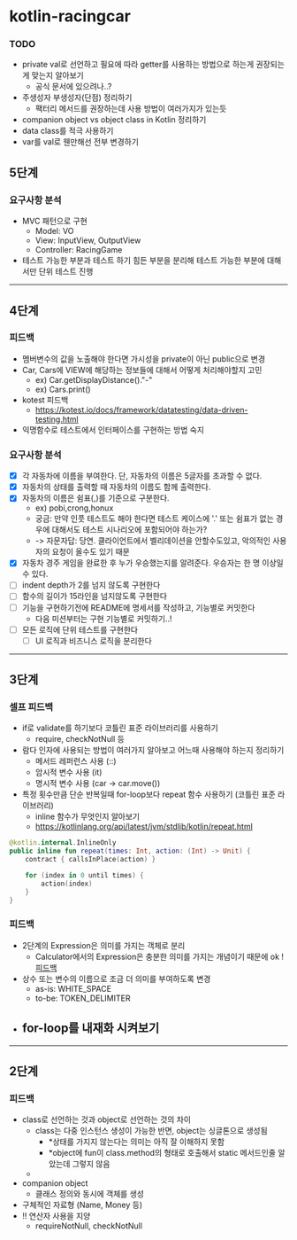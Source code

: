 # kotlin-racingcar

### TODO
- private val로 선언하고 필요에 따라 getter를 사용하는 방법으로 하는게 권장되는게 맞는지 알아보기
  - 공식 문서에 있으려나..?
- 주생성자 부생성자(단점) 정리하기
  - 팩터리 메서드를 권장하는데 사용 방법이 여러가지가 있는듯
- companion object vs object class in Kotlin 정리하기
- data class를 적극 사용하기
- var를 val로 웬만해선 전부 변경하기

## 5단계

### 요구사항 분석

- MVC 패턴으로 구현
  - Model: VO
  - View: InputView, OutputView
  - Controller: RacingGame
- 테스트 가능한 부분과 테스트 하기 힘든 부분을 분리해 테스트 가능한 부분에 대해서만 단위 테스트 진행


---

## 4단계

### 피드백

- 멤버변수의 값을 노출해야 한다면 가시성을 private이 아닌 public으로 변경
- Car, Cars에 VIEW에 해당하는 정보들에 대해서 어떻게 처리해야할지 고민
  - ex) Car.getDisplayDistance()."-"
  - ex) Cars.print()
- kotest 피드백
  - https://kotest.io/docs/framework/datatesting/data-driven-testing.html
- 익명함수로 테스트에서 인터페이스를 구현하는 방법 숙지



### 요구사항 분석

- [x] 각 자동차에 이름을 부여한다. 단, 자동차의 이름은 5글자를 초과할 수 없다.
- [x] 자동차의 상태를 출력할 때 자동차의 이름도 함께 출력한다.
- [x] 자동차의 이름은 쉼표(,)를 기준으로 구분한다.
  - ex) pobi,crong,honux
  - 궁금: 만약 인풋 테스트도 해야 한다면 테스트 케이스에 '.' 또는 쉼표가 없는 경우에 대해서도 테스트 시나리오에 포함되어야 하는가?
  - -> 자문자답: 당연. 클라이언트에서 벨리데이션을 안할수도있고, 악의적인 사용자의 요청이 올수도 있기 때문
- [x] 자동차 경주 게임을 완료한 후 누가 우승했는지를 알려준다. 우승자는 한 명 이상일 수 있다.
- [ ] indent depth가 2를 넘지 않도록 구현한다
- [ ] 함수의 길이가 15라인을 넘지않도록 구현한다
- [ ] 기능을 구현하기전에 README에 명세서를 작성하고, 기능별로 커밋한다 
  - 다음 미션부터는 구현 기능별로 커밋하기..!
- [ ] 모든 로직에 단위 테스트를 구현한다
  - [ ] UI 로직과 비즈니스 로직을 분리한다

---

## 3단계

### 셀프 피드백

- if로 validate를 하기보다 코틀린 표준 라이브러리를 사용하기
  - require, checkNotNull 등
- 람다 인자에 사용되는 방법이 여러가지 알아보고 어느때 사용해야 하는지 정리하기
  - 메서드 레퍼런스 사용 (::)
  - 암시적 변수 사용 (it)
  - 명시적 변수 사용 (car -> car.move())
- 특정 횟수만큼 단순 반복일때 for-loop보다 repeat 함수 사용하기 (코틀린 표준 라이브러리)
  - inline 함수가 무엇인지 알아보기
  - https://kotlinlang.org/api/latest/jvm/stdlib/kotlin/repeat.html
```kotlin
@kotlin.internal.InlineOnly
public inline fun repeat(times: Int, action: (Int) -> Unit) {
    contract { callsInPlace(action) }

    for (index in 0 until times) {
        action(index)
    }
}
```


### 피드백

- 2단계의 Expression은 의미를 가지는 객체로 분리
  - Calculator에서의 Expression은 충분한 의미를 가지는 개념이기 때문에 ok ! [피드백](https://github.com/next-step/kotlin-racingcar/pull/1653#discussion_r1844950653)
- 상수 또는 변수의 이름으로 조금 더 의미를 부여하도록 변경
  - as-is: WHITE_SPACE
  - to-be: TOKEN_DELIMITER
- for-loop를 내재화 시켜보기
  - 

---

## 2단계

### 피드백

- class로 선언하는 것과 object로 선언하는 것의 차이
  - class는 다중 인스턴스 생성이 가능한 반면, object는 싱글톤으로 생성됨
    - *상태를 가지지 않는다는 의미는 아직 잘 이해하지 못함
    - *object에 fun이 class.method의 형태로 호출해서 static 메서드인줄 알았는데 그렇지 않음
  - 
- companion object
  - 클래스 정의와 동시에 객체를 생성
- 구체적인 자료형 (Name, Money 등)
- !! 연산자 사용을 지양
  - requireNotNull, checkNotNull